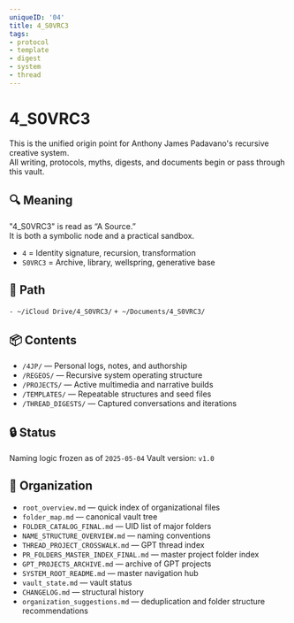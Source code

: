 ```yaml
---
uniqueID: '04'
title: 4_S0VRC3
tags:
- protocol
- template
- digest
- system
- thread
---
```



# 4_S0VRC3

This is the unified origin point for Anthony James Padavano's recursive creative system.  
All writing, protocols, myths, digests, and documents begin or pass through this vault.

## 🔍 Meaning
"4_S0VRC3" is read as “A Source.”  
It is both a symbolic node and a practical sandbox.

- `4` = Identity signature, recursion, transformation
- `S0VRC3` = Archive, library, wellspring, generative base

## 📍 Path
`- ~/iCloud Drive/4_S0VRC3/`
`+ ~/Documents/4_S0VRC3/`

## 📦 Contents
- `/4JP/` — Personal logs, notes, and authorship
- `/REGEOS/` — Recursive system operating structure
- `/PROJECTS/` — Active multimedia and narrative builds
- `/TEMPLATES/` — Repeatable structures and seed files
- `/THREAD_DIGESTS/` — Captured conversations and iterations

## 🔒 Status
Naming logic frozen as of `2025-05-04`
Vault version: `v1.0`
## 📂 Organization
- `root_overview.md` — quick index of organizational files
- `folder_map.md` — canonical vault tree
- `FOLDER_CATALOG_FINAL.md` — UID list of major folders
- `NAME_STRUCTURE_OVERVIEW.md` — naming conventions
- `THREAD_PROJECT_CROSSWALK.md` — GPT thread index
- `PR_FOLDERS_MASTER_INDEX_FINAL.md` — master project folder index
- `GPT_PROJECTS_ARCHIVE.md` — archive of GPT projects
- `SYSTEM_ROOT_README.md` — master navigation hub
- `vault_state.md` — vault status
- `CHANGELOG.md` — structural history
- `organization_suggestions.md` — deduplication and folder structure recommendations


